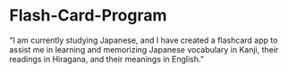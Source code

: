 # Flash-Card-Program
“I am currently studying Japanese, and I have created a flashcard app to assist me in learning and memorizing Japanese vocabulary in Kanji, their readings in Hiragana, and their meanings in English.”

